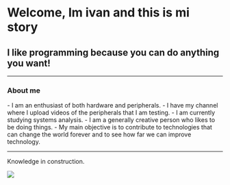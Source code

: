 <div if="header" algin center>

<h1>Welcome, Im ivan and this is mi story</h1>
<h2> I like programming because you can do anything you want!</h2>
</div>

---
<h3>About me</h3>
- I am an enthusiast of both hardware and peripherals.
- I have my channel where I upload videos of the peripherals that I am testing.
- I am currently studying systems analysis.
- I am a generally creative person who likes to be doing things.
- My main objective is to contribute to technologies that can change the world forever and to see how far we can improve technology.


---

Knowledge in construction.

<img src="https://user-images.githubusercontent.com/114116865/236598673-8299e770-6f66-4d1c-abfc-9e8a1dbd6d87.png
">
